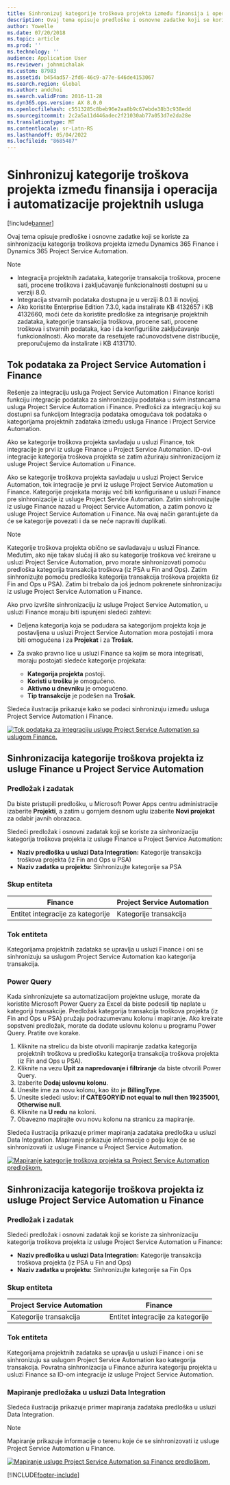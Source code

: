 ```yaml
---
title: Sinhronizuj kategorije troškova projekta između finansija i operacija i automatizacije projektnih usluga
description: Ovaj tema opisuje predloške i osnovne zadatke koji se koriste za sinhronizaciju kategorija troškova projekta između Microsoft Dynamics 365 Finansije i Dynamics 365 Project Service Automation.
author: Yowelle
ms.date: 07/20/2018
ms.topic: article
ms.prod: ''
ms.technology: ''
audience: Application User
ms.reviewer: johnmichalak
ms.custom: 87983
ms.assetid: b454ad57-2fd6-46c9-a77e-646de4153067
ms.search.region: Global
ms.author: andchoi
ms.search.validFrom: 2016-11-28
ms.dyn365.ops.version: AX 8.0.0
ms.openlocfilehash: c5513285c8beb96e2aa8b9c67ebde38b3c938edd
ms.sourcegitcommit: 2c2a5a11d446adec2f21030ab77a053d7e2da28e
ms.translationtype: MT
ms.contentlocale: sr-Latn-RS
ms.lasthandoff: 05/04/2022
ms.locfileid: "8685487"
---
```

# <a name="synchronize-project-expense-categories-between-finance-and-operations-and-project-service-automation"></a>Sinhronizuj kategorije troškova projekta između finansija i operacija i automatizacije projektnih usluga

[!include[banner](../includes/banner.md)]

Ovaj tema opisuje predloške i osnovne zadatke koji se koriste za sinhronizaciju kategorija troškova projekta između Dynamics 365 Finance i Dynamics 365 Project Service Automation.

> [!NOTE]
> - Integracija projektnih zadataka, kategorije transakcija troškova, procene sati, procene troškova i zaključavanje funkcionalnosti dostupni su u verziji 8.0.
> - Integracija stvarnih podataka dostupna je u verziji 8.0.1 ili novijoj.
> - Ako koristite Enterprise Edition 7.3.0, kada instalirate KB 4132657 i KB 4132660, moći ćete da koristite predloške za integrisanje projektnih zadataka, kategorije transakcija troškova, procene sati, procene troškova i stvarnih podataka, kao i da konfigurišite zaključavanje funkcionalnosti. Ako morate da resetujete računovodstvene distribucije, preporučujemo da instalirate i KB 4131710.

## <a name="data-flow-for-project-service-automation-and-finance"></a>Tok podataka za Project Service Automation i Finance

Rešenje za integraciju usluga Project Service Automation i Finance koristi funkciju integracije podataka za sinhronizaciju podataka u svim instancama usluga Project Service Automation i Finance. Predlošci za integraciju koji su dostupni sa funkcijom Integracija podataka omogućava tok podataka o kategorijama projektnih zadataka između usluga Finance i Project Service Automation.

Ako se kategorije troškova projekta savladaju u usluzi Finance, tok integracije je prvi iz usluge Finance u Project Service Automation. ID-ovi integracije kategorija troškova projekta se zatim ažuriraju sinhronizacijom iz usluge Project Service Automation u Finance.

Ako se kategorije troškova projekta savladaju u usluzi Project Service Automation, tok integracije je prvi iz usluge Project Service Automation u Finance. Kategorije projekata moraju već biti konfigurisane u usluzi Finance pre sinhronizacije iz usluge Project Service Automation. Zatim sinhronizujte iz usluge Finance nazad u Project Service Automation, a zatim ponovo iz usluge Project Service Automation u Finance. Na ovaj način garantujete da će se kategorije povezati i da se neće napraviti duplikati.

> [!NOTE]
> Kategorije troškova projekta obično se savladavaju u usluzi Finance. Međutim, ako nije takav slučaj ili ako su kategorije troškova već kreirane u usluzi Project Service Automation, prvo morate sinhronizovati pomoću predloška kategorija transakcija troškova (iz PSA u Fin and Ops). Zatim sinhronizujte pomoću predloška kategorija transakcija troškova projekta (iz Fin and Ops u PSA). Zatim bi trebalo da još jednom pokrenete sinhronizaciju iz usluge Project Service Automation u Finance.
>
> Ako prvo izvršite sinhronizaciju iz usluge Project Service Automation, u usluzi Finance moraju biti ispunjeni sledeći zahtevi:
>
> - Deljena kategorija koja se podudara sa kategorijom projekta koja je postavljena u usluzi Project Service Automation mora postojati i mora biti omogućena i za **Projekat** i za **Trošak**.
> - Za svako pravno lice u usluzi Finance sa kojim se mora integrisati, moraju postojati sledeće kategorije projekata:
>
>     - **Kategorija projekta** postoji. 
>     - **Koristi u trošku** je omogućeno.
>     - **Aktivno u dnevniku** je omogućeno.
>     - **Tip transakcije** je podešen na **Trošak**.

Sledeća ilustracija prikazuje kako se podaci sinhronizuju između usluga Project Service Automation i Finance.

[![Tok podataka za integraciju usluge Project Service Automation sa uslugom Finance.](./media/ProjectExpenseCategoriesFlow.png)](./media/ProjectExpenseCategoriesFlow.png)

## <a name="project-expense-category-synchronization-from-finance-to-project-service-automation"></a>Sinhronizacija kategorije troškova projekta iz usluge Finance u Project Service Automation

### <a name="template-and-task"></a>Predložak i zadatak

Da biste pristupili predlošku, u Microsoft Power Apps centru administracije izaberite **Projekti**, a zatim u gornjem desnom uglu izaberite **Novi projekat** za odabir javnih obrazaca.

Sledeći predložak i osnovni zadatak koji se koriste za sinhronizaciju kategorija troškova projekta iz usluge Finance u Project Service Automation:

- **Naziv predloška u usluzi Data Integration:** Kategorije transakcija troškova projekta (iz Fin and Ops u PSA)
- **Naziv zadatka u projektu:** Sinhronizujte kategorije sa PSA

### <a name="entity-set"></a>Skup entiteta

| Finance                           | Project Service Automation |
|-----------------------------------|----------------------------|
| Entitet integracije za kategorije | Kategorije transakcija     |

### <a name="entity-flow"></a>Tok entiteta

Kategorijama projektnih zadataka se upravlja u usluzi Finance i oni se sinhronizuju sa uslugom Project Service Automation kao kategorija transakcija.

### <a name="power-query"></a>Power Query

Kada sinhronizujete sa automatizacijom projektne usluge, morate da koristite Microsoft Power Query za Excel da biste podesili tip naplate u kategoriji transakcije. Predložak kategorija transakcija troškova projekta (iz Fin and Ops u PSA) pružaju podrazumevanu kolonu i mapiranje. Ako kreirate sopstveni predložak, morate da dodate uslovnu kolonu u programu Power Query. Pratite ove korake.

1. Kliknite na strelicu da biste otvorili mapiranje zadatka kategorija projektnih troškova u predlošku kategorija transakcija troškova projekta (iz Fin and Ops u PSA).
2. Kliknite na vezu **Upit za napredovanje i filtriranje** da biste otvorili Power Query.
2. Izaberite **Dodaj uslovnu kolonu**.
3. Unesite ime za novu kolonu, kao što je **BillingType**.
4. Unesite sledeći uslov: **if CATEGORYID not equal to null then 19235001, Otherwise null**.
5. Kliknite na **U redu** na koloni.
6. Obavezno mapirajte ovu novu kolonu na stranicu za mapiranje.

Sledeća ilustracija prikazuje primer mapiranja zadataka predloška u usluzi Data Integration. Mapiranje prikazuje informacije o polju koje će se sinhronizovati iz usluge Finance u Project Service Automation.

[![Mapiranje kategorije troškova projekta sa Project Service Automation predloškom.](./media/ProjectExpenseCategoriesToPSAMapping.jpg)](./media/ProjectExpenseCategoriesToPSAMapping.jpg)

## <a name="project-expense-category-synchronization-from-project-service-automation-to-finance"></a>Sinhronizacija kategorije troškova projekta iz usluge Project Service Automation u Finance

### <a name="template-and-task"></a>Predložak i zadatak

Sledeći predložak i osnovni zadatak koji se koriste za sinhronizaciju kategorija troškova projekta iz usluge Project Service Automation u Finance:

- **Naziv predloška u usluzi Data Integration:** Kategorije transakcija troškova projekta (iz PSA u Fin and Ops)
- **Naziv zadatka u projektu:** Sinhronizujte kategorije sa Fin Ops

### <a name="entity-set"></a>Skup entiteta

| Project Service Automation | Finance                           |
|----------------------------|-----------------------------------|
| Kategorije transakcija     | Entitet integracije za kategorije |

### <a name="entity-flow"></a>Tok entiteta

Kategorijama projektnih zadataka se upravlja u usluzi Finance i oni se sinhronizuju sa uslugom Project Service Automation kao kategorija transakcija. Povratna sinhronizacija u Finance ažurira kategoriju projekta u usluzi Finance sa ID-om integracije iz usluge Project Service Automation.

### <a name="template-mapping-in-data-integration"></a>Mapiranje predložaka u usluzi Data Integration

Sledeća ilustracija prikazuje primer mapiranja zadataka predloška u usluzi Data Integration.

> [!NOTE]
> Mapiranje prikazuje informacije o terenu koje će se sinhronizovati iz usluge Project Service Automation u Finance.

[![Mapiranje usluge Project Service Automation sa Finance predloškom.](./media/ProjectExpenseCategoriesToFinOpsMapping.jpg)](./media/ProjectExpenseCategoriesToFinOpsMapping.jpg)


[!INCLUDE[footer-include](../includes/footer-banner.md)]